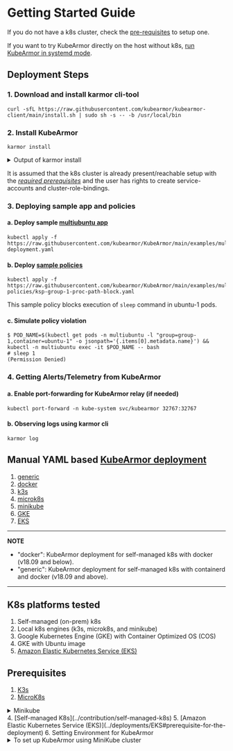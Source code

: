 # Getting Started Guide

If you do not have a k8s cluster, check the [pre-requisites](#prerequisites) to setup one.

If you want to try KubeArmor directly on the host without k8s, [run KubeArmor in systemd mode](kubearmor_vm.md).



## Deployment Steps

### 1. Download and install karmor cli-tool
```
curl -sfL https://raw.githubusercontent.com/kubearmor/kubearmor-client/main/install.sh | sudo sh -s -- -b /usr/local/bin
```

### 2. Install KubeArmor
```
karmor install
```

<details>
  <summary>Output of karmor install</summary>

```
aws@pandora:~$ karmor install
Auto Detected Environment : docker
CRD kubearmorpolicies.security.kubearmor.com ...
CRD kubearmorhostpolicies.security.kubearmor.com ...
Service Account ...
Cluster Role Bindings ...
KubeArmor Relay Service ...
KubeArmor Relay Deployment ...
KubeArmor DaemonSet ...
KubeArmor Policy Manager Service ...
KubeArmor Policy Manager Deployment ...
KubeArmor Host Policy Manager Service ...
KubeArmor Host Policy Manager Deployment ...
```
</details>

It is assumed that the k8s cluster is already present/reachable setup with the [*required prerequisites*](#Prerequisites) and the user has rights to create service-accounts and cluster-role-bindings.

### 3. Deploying sample app and policies
   
#### a. Deploy sample [multiubuntu app](../examples/multiubuntu.md)
```
kubectl apply -f https://raw.githubusercontent.com/kubearmor/KubeArmor/main/examples/multiubuntu/multiubuntu-deployment.yaml
```

#### b. Deploy [sample policies](security_policy_examples.md)
```
kubectl apply -f https://raw.githubusercontent.com/kubearmor/KubeArmor/main/examples/multiubuntu/security-policies/ksp-group-1-proc-path-block.yaml
```
This sample policy blocks execution of `sleep` command in ubuntu-1 pods.

#### c. Simulate policy violation
```
$ POD_NAME=$(kubectl get pods -n multiubuntu -l "group=group-1,container=ubuntu-1" -o jsonpath='{.items[0].metadata.name}') && kubectl -n multiubuntu exec -it $POD_NAME -- bash
# sleep 1
(Permission Denied)
```
### 4. Getting Alerts/Telemetry from KubeArmor

#### a. Enable port-forwarding for KubeArmor relay (if needed)
```
kubectl port-forward -n kube-system svc/kubearmor 32767:32767
```

#### b. Observing logs using karmor cli
```
karmor log
```

## Manual YAML based [KubeArmor deployment](https://github.com/kubearmor/KubeArmor/tree/main/deployments)
1. [generic](https://github.com/kubearmor/KubeArmor/tree/main/deployments/generic)
2. [docker](https://github.com/kubearmor/KubeArmor/tree/main/deployments/docker)
3. [k3s](https://github.com/kubearmor/KubeArmor/tree/main/deployments/k3s)
4. [microk8s](https://github.com/kubearmor/KubeArmor/tree/main/deployments/microk8s)
5. [minikube](https://github.com/kubearmor/KubeArmor/tree/main/deployments/minikube)
6. [GKE](https://github.com/kubearmor/KubeArmor/tree/main/deployments/GKE)
7. [EKS](https://github.com/kubearmor/KubeArmor/tree/main/deployments/EKS)

---
**NOTE**
* "docker": KubeArmor deployment for self-managed k8s with docker (v18.09 and below).
* "generic": KubeArmor deployment for self-managed k8s with containerd and docker (v18.09 and above).
---

## K8s platforms tested
1. Self-managed (on-prem) k8s
2. Local k8s engines (k3s, microk8s, and minikube)
3. Google Kubernetes Engine (GKE) with Container Optimized OS (COS)
4. GKE with Ubuntu image
5. [Amazon Elastic Kubernetes Service (EKS)](../deployments/EKS)

## Prerequisites
1. [K3s](../deployments/k3s)
2. [MicroK8s](../contribution/microk8s)
  <details>
3. <summary>Minikube</summary>
    If virtualbox and vagrant are not installed on your machine, please the following commands in advance.

    ```
    $ cd KubeArmor/contribution/minikube
    ~/KubeArmor/contribution/minikube$ ./install_virtualbox.sh
    ~/KubeArmor/contribution/minikube$ sudo reboot
    ```

    After rebooting the machine, please keep running the following commands.

    ```
    $ cd KubeArmor/contribution/minikube
    ~/KubeArmor/contribution/minikube$ ./install_minikube.sh
    ```

    Ensure to use virtualbox driver when running minikube. This step is necessary in order to mount roofs as read/write.

    ```
    $ minikube config set driver virtualbox
    ```

    In order to use KubeArmor, Minikube needs to support eBPF capabilities. Unfortunately, Minikube doesn't suport them by default. We have compiled Minikube's Kernel with eBPF capablities and AppArmor which is required to enforce security policies. Thus, please run the following command rather than simply running "minikube start".

    ```
    ~/KubeArmor/contribution/minikube$ ./start_minikube.sh
    ```

    It will use the minikube image with Linux kernel 5.4.40 with AppArmor service enabled by default.

    If you see no error, you're ready to test KubeArmor.
  </details>
4. [Self-managed K8s](../contribution/self-managed-k8s)
5. [Amazon Elastic Kubernetes Service (EKS)](../deployments/EKS#prerequisite-for-the-deployment)
6. Setting Environment for KubeArmor

<details>
  <summary>To set up KubeArmor using MiniKube cluster</summary>
  
  If virtualbox and vagrant are not installed on your machine, please run the following commands in advance.
  ```
  $ cd KubeArmor/contribution/minikube
  ```
  ~/KubeArmor/contribution/minikube$ ./install_virtualbox.sh
  ~/KubeArmor/contribution/minikube$ sudo reboot
  After rebooting the machine, please keep running the following commands.

  ```
  $ cd KubeArmor/contribution/minikube
  ```
  ~/KubeArmor/contribution/minikube$ ./install_minikube.sh
  Ensure to use virtualbox driver when running minikube. This step is necessary in order to mount roofs as read/write.

  ```
  $ minikube config set driver virtualbox
  ```
  In order to use KubeArmor, Minikube needs to support eBPF capabilities. Unfortunately, Minikube doesn't suport them by default. We have compiled Minikube's Kernel with eBPF capablities and AppArmor which is required to enforce security policies. Thus, please run the following command rather than simply running "minikube start".

  ~/KubeArmor/contribution/minikube$ ./start_minikube.sh
  It will use the minikube image with Linux kernel 5.4.40 with AppArmor service enabled by default.

  If you see no error, you're ready to test KubeArmor.

  If you encounter any error feel free to ask your doubts in slack.
</details>

